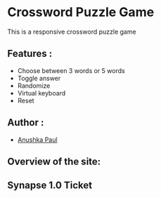 # Crossword Puzzle Game
This is a responsive crossword puzzle game

## Features :
- Choose between 3 words or 5 words
- Toggle answer
- Randomize
- Virtual keyboard
- Reset

## Author :
- [Anushka Paul](https://github.com/pilipi-puu-puu)

## Overview of the site:


## Synapse 1.0 Ticket